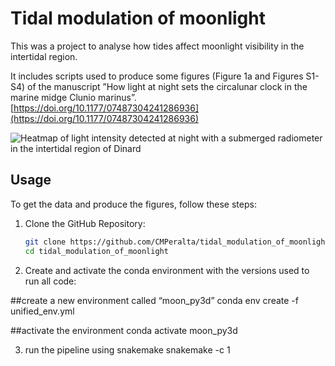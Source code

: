 # Tidal modulation of moonlight
This was a project to analyse how tides affect moonlight visibility in the intertidal region. 

It includes scripts used to produce some figures (Figure 1a and Figures S1-S4) of the manuscript ”How light at night sets the circalunar clock in the marine midge Clunio marinus”. [https://doi.org/10.1177/07487304241286936](https://doi.org/10.1177/07487304241286936)


![Heatmap of light intensity detected at night with a
submerged radiometer in the intertidal region of Dinard](02_visuals/Figure1a_nm_400_500_600_2cycles_NIGHT.png)

## Usage 

To get the data and produce the figures, follow these steps:

1. Clone the GitHub Repository:

   ```bash
   git clone https://github.com/CMPeralta/tidal_modulation_of_moonlight.git
   cd tidal_modulation_of_moonlight

2. Create and activate the conda environment with the versions used to run all code: 

##create a new environment called “moon_py3d”
conda env create -f unified_env.yml

##activate the environment 
conda activate moon_py3d

3. run the pipeline using snakemake 
snakemake -c 1 
